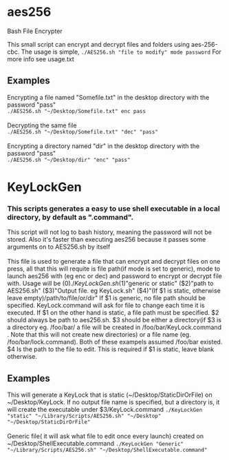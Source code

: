 # aes256
Bash File Encrypter

This small script can encrypt and decrypt files and folders using aes-256-cbc. The usage is simple, `./AES256.sh "file to modify" mode password` For more info see usage.txt

## Examples
Encrypting a file named "Somefile.txt" in the desktop directory with the password "pass"
<br>
`./AES256.sh "~/Desktop/Somefile.txt" enc pass`
<br><br>
Decrypting the same file
<br>
`./AES256.sh "~/Desktop/Somefile.txt" "dec" "pass"`
<br><br>
Encrypting a directory named "dir" in the desktop directory with the password "pass"
<br>
`./AES256.sh "~/Desktop/dir" "enc" "pass"`

# KeyLockGen
### This scripts generates a easy to use shell executable in a local directory, by default as ".command". 
This script will not log to bash history, meaning the password will not be stored. Also it's faster than executing aes256 because it passes some arguments on to AES256.sh by itself<br><br>
This file is used to generate a file that can encrypt and decrypt files on one press, all that this will requite is file path(if mode is set to generic), mode to launch aes256 with (eg enc or dec) and password to encrypt or decrypt file with.
Usage will be ($0)./KeyLockGen.sh ($1)"generic or static" ($2)"path to AES256.sh" ($3)"Output file. eg KeyLock.sh" ($4)"(If $1 is static, otherwise leave empty)/path/to/file/or/dir" 
If $1 is generic, no file path should be specified. KeyLock.command will ask for file to change each time it is executed.
If $1 on the other hand is static, a file path must be specified.
$2 should always be path to aes256.sh.
$3 should be either a directory(if $3 is a directory eg. /foo/bar/ a file will be created in /foo/bar/KeyLock.command . Note that this will not create new directories) or a file name (eg. /foo/bar/lock.command). Both of these exampels assumed /foo/bar existed.
$4 Is the path to the file to edit. This is required if $1 is static, leave blank otherwise.


## Examples
This will generate a KeyLock that is static (~/Desktop/StaticDirOrFile) on ~/Desktop/KeyLock. If no output file name is specified, but a directory is, it will create the executable under $3/KeyLock.command
`./KeyLockGen "static" "~/Library/Scripts/AES256.sh" "~/Desktop" "~/Desktop/StaticDirOrFile"`
<br><br>
Generic file( it will ask what file to edit once every launch) created on ~/Desktop/ShellExecutable.command
`./KeyLockGen "Generic" "~/Library/Scripts/AES256.sh" "~/Desktop/ShellExecutable.command"`
